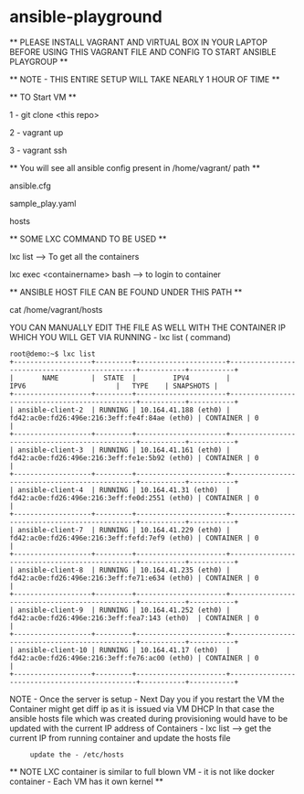 # ansible-playground


** PLEASE INSTALL VAGRANT AND VIRTUAL BOX IN YOUR LAPTOP BEFORE USING THIS VAGRANT FILE AND CONFIG TO START ANSIBLE PLAYGROUP **


**  NOTE - THIS ENTIRE SETUP WILL TAKE NEARLY 1 HOUR OF TIME **


** TO Start VM **

1 - git clone \<this repo\>
  
2 - vagrant up
  
3 - vagrant ssh
  
  ** You will see all ansible config present in /home/vagrant/  path **
  
  ansible.cfg
  
  sample_play.yaml
  
  hosts
  
  
 ** SOME LXC COMMAND TO BE USED **
  
  lxc list --> To get all the containers
  
  lxc exec \<containername\> bash --> to login to container
  
  
  ** ANSIBLE HOST FILE CAN BE FOUND UNDER THIS PATH **
  
  cat /home/vagrant/hosts
  
  YOU CAN MANUALLY EDIT THE FILE AS WELL WITH THE CONTAINER IP WHICH YOU WILL GET VIA RUNNING -  lxc list ( command)
  
  ```
  root@demo:~$ lxc list
+-------------------+---------+----------------------+-----------------------------------------------+-----------+-----------+
|       NAME        |  STATE  |         IPV4         |                     IPV6                      |   TYPE    | SNAPSHOTS |
+-------------------+---------+----------------------+-----------------------------------------------+-----------+-----------+
| ansible-client-2  | RUNNING | 10.164.41.188 (eth0) | fd42:ac0e:fd26:496e:216:3eff:fe4f:84ae (eth0) | CONTAINER | 0         |
+-------------------+---------+----------------------+-----------------------------------------------+-----------+-----------+
| ansible-client-3  | RUNNING | 10.164.41.161 (eth0) | fd42:ac0e:fd26:496e:216:3eff:fe1e:5b92 (eth0) | CONTAINER | 0         |
+-------------------+---------+----------------------+-----------------------------------------------+-----------+-----------+
| ansible-client-4  | RUNNING | 10.164.41.31 (eth0)  | fd42:ac0e:fd26:496e:216:3eff:fe0d:2551 (eth0) | CONTAINER | 0         |
+-------------------+---------+----------------------+-----------------------------------------------+-----------+-----------+
| ansible-client-7  | RUNNING | 10.164.41.229 (eth0) | fd42:ac0e:fd26:496e:216:3eff:fefd:7ef9 (eth0) | CONTAINER | 0         |
+-------------------+---------+----------------------+-----------------------------------------------+-----------+-----------+
| ansible-client-8  | RUNNING | 10.164.41.235 (eth0) | fd42:ac0e:fd26:496e:216:3eff:fe71:e634 (eth0) | CONTAINER | 0         |
+-------------------+---------+----------------------+-----------------------------------------------+-----------+-----------+
| ansible-client-9  | RUNNING | 10.164.41.252 (eth0) | fd42:ac0e:fd26:496e:216:3eff:fea7:143 (eth0)  | CONTAINER | 0         |
+-------------------+---------+----------------------+-----------------------------------------------+-----------+-----------+
| ansible-client-10 | RUNNING | 10.164.41.17 (eth0)  | fd42:ac0e:fd26:496e:216:3eff:fe76:ac00 (eth0) | CONTAINER | 0         |
+-------------------+---------+----------------------+-----------------------------------------------+-----------+-----------+

```
  
  NOTE - Once the server is setup - Next Day you if you restart the VM the Container might get diff ip as it is issued via VM DHCP 
         In that case the ansible hosts file which was created during provisioning would have to be updated with the current IP address of Containers -
         lxc list --> get the current IP from running container and update the hosts file
         
         update the - /etc/hosts
  
  
  ** NOTE LXC container is similar to full blown VM - it is not like docker container - Each VM has it own kernel **
